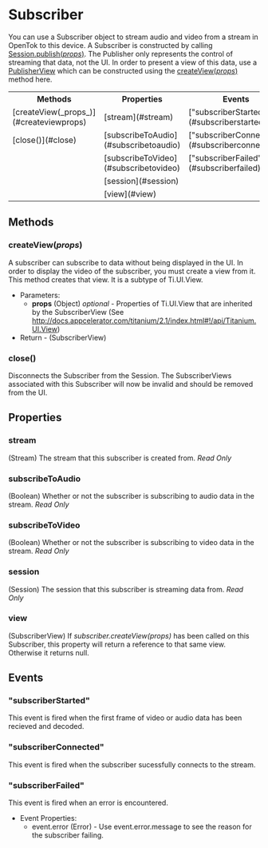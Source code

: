 # Subscriber

You can use a Subscriber object to stream audio and video from a stream in OpenTok to this device. A Subscriber is constructed by calling
[Session.publish(_props_)](session.md#publishprops). The Publisher only represents the control of streaming that data,
not the UI. In order to present a view of this data, use a [PublisherView](publisherview.md#publisherview) which can
be constructed using the [createView(_props_)](#createviewprops) method here.

<nav>
  <table>
    <tr>
      <th>Methods</th>
      <th>Properties</th>
      <th>Events</th>
    </tr>
    <tr>
      <td>[createView(_props_)](#createviewprops)</td>
      <td>[stream](#stream)</td>
      <td>["subscriberStarted"](#subscriberstarted)</td>
    </tr>
    <tr>
      <td>[close()](#close)</td>
      <td>[subscribeToAudio](#subscribetoaudio)</td>
      <td>["subscriberConnected"](#subscriberconnected)</td>
    </tr>
    <tr>
      <td></td>
      <td>[subscribeToVideo](#subscribetovideo)</td>
      <td>["subscriberFailed"](#subscriberfailed)</td>
    </tr>
    <tr>
      <td></td>
      <td>[session](#session)</td>
      <td></td>
    </tr>
    <tr>
      <td></td>
      <td>[view](#view)</td>
      <td></td>
    </tr>
  </table>
</nav>

## Methods

### createView(_props_)

A subscriber can subscribe to data without being displayed in the UI. In order to display the video of the subscriber, you must create a view from it. This method creates that view. It is a subtype of Ti.UI.View.

*  Parameters:
    *  __props__ (Object) _optional_ - Properties of Ti.UI.View that are inherited by the SubscriberView (See <http://docs.appcelerator.com/titanium/2.1/index.html#!/api/Titanium.UI.View>)
*  Return - (SubscriberView)

### close()

Disconnects the Subscriber from the Session. The SubscriberViews associated with this Subscriber will now be invalid and should be removed from the UI.

## Properties

### stream

(Stream) The stream that this subscriber is created from. _Read Only_

### subscribeToAudio

(Boolean) Whether or not the subscriber is subscribing to audio data in the stream. _Read Only_

### subscribeToVideo

(Boolean) Whether or not the subscriber is subscribing to video data in the stream. _Read Only_

### session

(Session) The session that this subscriber is streaming data from. _Read Only_

### view

(SubscriberView) If _subscriber.createView(props)_ has been called on this Subscriber, this property will return a reference to that same view. Otherwise it returns null.

## Events

### "subscriberStarted"

This event is fired when the first frame of video or audio data has been recieved and decoded.

### "subscriberConnected"

This event is fired when the subscriber sucessfully connects to the stream.

### "subscriberFailed"

This event is fired when an error is encountered.

*  Event Properties:
    *  event.error (Error) - Use event.error.message to see the reason for the subscriber failing.
